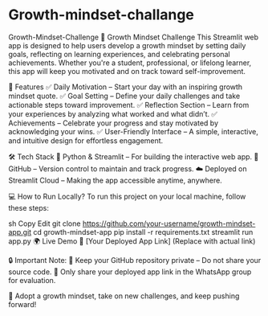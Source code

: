 # Growth-mindset-challange
Growth-Mindset-Challenge
🚀 Growth Mindset Challenge This Streamlit web app is designed to help users develop a growth mindset by setting daily goals, reflecting on learning experiences, and celebrating personal achievements. Whether you're a student, professional, or lifelong learner, this app will keep you motivated and on track toward self-improvement.

📌 Features ✅ Daily Motivation – Start your day with an inspiring growth mindset quote. ✅ Goal Setting – Define your daily challenges and take actionable steps toward improvement. ✅ Reflection Section – Learn from your experiences by analyzing what worked and what didn’t. ✅ Achievements – Celebrate your progress and stay motivated by acknowledging your wins. ✅ User-Friendly Interface – A simple, interactive, and intuitive design for effortless engagement.

🛠 Tech Stack 🚀 Python & Streamlit – For building the interactive web app. 🔗 GitHub – Version control to maintain and track progress. ☁️ Deployed on Streamlit Cloud – Making the app accessible anytime, anywhere.

💻 How to Run Locally? To run this project on your local machine, follow these steps:

sh Copy Edit git clone https://github.com/your-username/growth-mindset-app.git cd growth-mindset-app pip install -r requirements.txt streamlit run app.py 🌍 Live Demo 🔗 [Your Deployed App Link] (Replace with actual link)

🔒 Important Note: 🚨 Keep your GitHub repository private – Do not share your source code. 📢 Only share your deployed app link in the WhatsApp group for evaluation.

🌟 Adopt a growth mindset, take on new challenges, and keep pushing forward!
